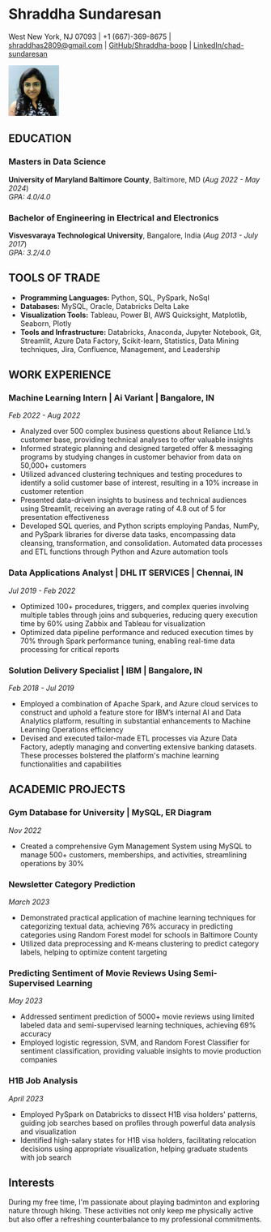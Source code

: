 # Shraddha Sundaresan
West New York, NJ 07093 | +1 (667)-369-8675 | shraddhas2809@gmail.com | [GitHub/Shraddha-boop](https://github.com/Shraddha-boop) | [LinkedIn/chad-sundaresan](https://www.linkedin.com/in/chad-sundaresan)

<img src="https://github.com/Shraddha-boop/UMBC-DATA606-FALL2023-MONDAY/blob/main/headshot_SS.jpg" alt="Shraddha Sundaresan Headshot" width="100" height="100">

## EDUCATION
### Masters in Data Science
**University of Maryland Baltimore County**, Baltimore, MD  (*Aug 2022 - May 2024*)  
*GPA: 4.0/4.0* 


### Bachelor of Engineering in Electrical and Electronics
**Visvesvaraya Technological University**, Bangalore, India  (*Aug 2013 - July 2017*)  
*GPA: 3.2/4.0*


## TOOLS OF TRADE
- **Programming Languages:** Python, SQL, PySpark, NoSql
- **Databases:** MySQL, Oracle, Databricks Delta Lake
- **Visualization Tools:** Tableau, Power BI, AWS Quicksight, Matplotlib, Seaborn, Plotly
- **Tools and Infrastructure:** Databricks, Anaconda, Jupyter Notebook, Git, Streamlit, Azure Data Factory, Scikit-learn, Statistics, Data Mining techniques, Jira, Confluence, Management, and Leadership

## WORK EXPERIENCE
### Machine Learning Intern | Ai Variant | Bangalore, IN
*Feb 2022 - Aug 2022*
- Analyzed over 500 complex business questions about Reliance Ltd.’s customer base, providing technical analyses to offer valuable insights
- Informed strategic planning and designed targeted offer & messaging programs by studying changes in customer behavior from data on 50,000+ customers
- Utilized advanced clustering techniques and testing procedures to identify a solid customer base of interest, resulting in a 10% increase in customer retention
- Presented data-driven insights to business and technical audiences using Streamlit, receiving an average rating of 4.8 out of 5 for presentation effectiveness
- Developed SQL queries, and Python scripts employing Pandas, NumPy, and PySpark libraries for diverse data tasks, encompassing data cleansing, transformation, and consolidation. Automated data processes and ETL functions through Python and Azure automation tools

### Data Applications Analyst | DHL IT SERVICES | Chennai, IN
*Jul 2019 - Feb 2022*
- Optimized 100+ procedures, triggers, and complex queries involving multiple tables through joins and subqueries, reducing query execution time by 60% using Zabbix and Tableau for visualization
- Optimized data pipeline performance and reduced execution times by 70% through Spark performance tuning, enabling real-time data processing for critical reports

### Solution Delivery Specialist | IBM | Bangalore, IN
*Feb 2018 - Jul 2019*
- Employed a combination of Apache Spark, and Azure cloud services to construct and uphold a feature store for IBM’s internal AI and Data Analytics platform, resulting in substantial enhancements to Machine Learning Operations efficiency
- Devised and executed tailor-made ETL processes via Azure Data Factory, adeptly managing and converting extensive banking datasets. These processes bolstered the platform's machine learning functionalities and capabilities

## ACADEMIC PROJECTS
### Gym Database for University | MySQL, ER Diagram
*Nov 2022*
- Created a comprehensive Gym Management System using MySQL to manage 500+ customers, memberships, and activities, streamlining operations by 30%

### Newsletter Category Prediction
*March 2023*
- Demonstrated practical application of machine learning techniques for categorizing textual data, achieving 76% accuracy in predicting categories using Random Forest model for schools in Baltimore County
- Utilized data preprocessing and K-means clustering to predict category labels, helping to optimize content targeting

### Predicting Sentiment of Movie Reviews Using Semi-Supervised Learning
*May 2023*
- Addressed sentiment prediction of 5000+ movie reviews using limited labeled data and semi-supervised learning techniques, achieving 69% accuracy
- Employed logistic regression, SVM, and Random Forest Classifier for sentiment classification, providing valuable insights to movie production companies

### H1B Job Analysis
*April 2023*
- Employed PySpark on Databricks to dissect H1B visa holders' patterns, guiding job searches based on profiles through powerful data analysis and visualization
- Identified high-salary states for H1B visa holders, facilitating relocation decisions using appropriate visualization, helping graduate students with job search

## Interests
During my free time, I'm passionate about playing badminton and exploring nature through hiking. These activities not only keep me physically active but also offer a refreshing counterbalance to my professional commitments.

